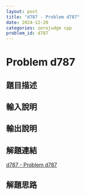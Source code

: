 ```yaml
---
layout: post
title: "d787 - Problem d787"
date: 2024-12-20
categories: zerojudge cpp
problem_id: d787
---
```


# Problem d787

## 題目描述



## 輸入說明



## 輸出說明



## 解題連結

[d787 - Problem d787](https://zerojudge.tw/ShowProblem?problemid=d787)

## 解題思路

